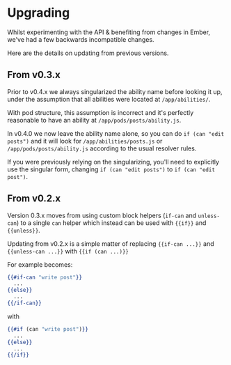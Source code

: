 # Upgrading

Whilst experimenting with the API & benefiting from changes in Ember, we've had a few backwards incompatible changes.

Here are the details on updating from previous versions.

## From v0.3.x

Prior to v0.4.x we always singularized the ability name before looking it up, under the assumption that all abilities were located at `/app/abilities/`.

With pod structure, this assumption is incorrect and it's perfectly reasonable to have an ability at `/app/pods/posts/ability.js`.

In v0.4.0 we now leave the ability name alone, so you can do `if (can "edit posts")` and it will look for `/app/abilities/posts.js` or `/app/pods/posts/ability.js` according to the usual resolver rules.

If you were previously relying on the singularizing, you'll need to explicitly use the singular form, changing `if (can "edit posts")` to `if (can "edit post")`.

## From v0.2.x

Version 0.3.x moves from using custom block helpers (`if-can` and `unless-can`)
to a single `can` helper which instead can be used with `{{if}}` and `{{unless}}`.

Updating from v0.2.x is a simple matter of replacing `{{if-can ...}}` and `{{unless-can ...}}` with `{{if (can ...)}}`

For example becomes:

```handlebars
{{#if-can "write post"}}
  ...
{{else}}
  ...
{{/if-can}}
```

with

```handlebars
{{#if (can "write post")}}
  ...
{{else}}
  ...
{{/if}}
```
